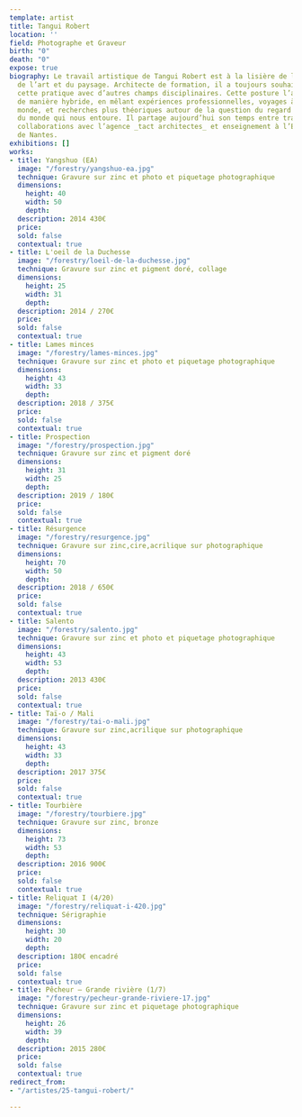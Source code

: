 ```yaml
---
template: artist
title: Tangui Robert
location: ''
field: Photographe et Graveur
birth: "0"
death: "0"
expose: true
biography: Le travail artistique de Tangui Robert est à la lisière de l’architecture,
  de l’art et du paysage. Architecte de formation, il a toujours souhaité faire coexister
  cette pratique avec d’autres champs disciplinaires. Cette posture l’a mené à travailler
  de manière hybride, en mêlant expériences professionnelles, voyages à travers le
  monde, et recherches plus théoriques autour de la question du regard et de la perception
  du monde qui nous entoure. Il partage aujourd’hui son temps entre travaux artistiques,
  collaborations avec l’agence _tact architectes_ et enseignement à l’Ecole d’Architecture
  de Nantes.
exhibitions: []
works:
- title: Yangshuo (EA)
  image: "/forestry/yangshuo-ea.jpg"
  technique: Gravure sur zinc et photo et piquetage photographique
  dimensions:
    height: 40
    width: 50
    depth: 
  description: 2014 430€
  price: 
  sold: false
  contextual: true
- title: L'oeil de la Duchesse
  image: "/forestry/loeil-de-la-duchesse.jpg"
  technique: Gravure sur zinc et pigment doré, collage
  dimensions:
    height: 25
    width: 31
    depth: 
  description: 2014 / 270€
  price: 
  sold: false
  contextual: true
- title: Lames minces
  image: "/forestry/lames-minces.jpg"
  technique: Gravure sur zinc et photo et piquetage photographique
  dimensions:
    height: 43
    width: 33
    depth: 
  description: 2018 / 375€
  price: 
  sold: false
  contextual: true
- title: Prospection
  image: "/forestry/prospection.jpg"
  technique: Gravure sur zinc et pigment doré
  dimensions:
    height: 31
    width: 25
    depth: 
  description: 2019 / 180€
  price: 
  sold: false
  contextual: true
- title: Résurgence
  image: "/forestry/resurgence.jpg"
  technique: Gravure sur zinc,cire,acrilique sur photographique
  dimensions:
    height: 70
    width: 50
    depth: 
  description: 2018 / 650€
  price: 
  sold: false
  contextual: true
- title: Salento
  image: "/forestry/salento.jpg"
  technique: Gravure sur zinc et photo et piquetage photographique
  dimensions:
    height: 43
    width: 53
    depth: 
  description: 2013 430€
  price: 
  sold: false
  contextual: true
- title: Taï-o / Mali
  image: "/forestry/tai-o-mali.jpg"
  technique: Gravure sur zinc,acrilique sur photographique
  dimensions:
    height: 43
    width: 33
    depth: 
  description: 2017 375€
  price: 
  sold: false
  contextual: true
- title: Tourbière
  image: "/forestry/tourbiere.jpg"
  technique: Gravure sur zinc, bronze
  dimensions:
    height: 73
    width: 53
    depth: 
  description: 2016 900€
  price: 
  sold: false
  contextual: true
- title: Reliquat I (4/20)
  image: "/forestry/reliquat-i-420.jpg"
  technique: Sérigraphie
  dimensions:
    height: 30
    width: 20
    depth: 
  description: 180€ encadré
  price: 
  sold: false
  contextual: true
- title: Pêcheur – Grande rivière (1/7)
  image: "/forestry/pecheur-grande-riviere-17.jpg"
  technique: Gravure sur zinc et piquetage photographique
  dimensions:
    height: 26
    width: 39
    depth: 
  description: 2015 280€
  price: 
  sold: false
  contextual: true
redirect_from:
- "/artistes/25-tangui-robert/"

---
```

